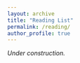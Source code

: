 ```yaml
---
layout: archive
title: "Reading List"
permalink: /reading/
author_profile: true
---
```


*Under construction.*